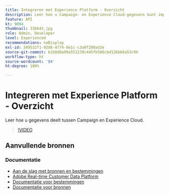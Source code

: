 ```yaml
---
title: Integreren met Experience Platform - Overzicht
description: Leer hoe u Campaign- en Experience Cloud-gegevens kunt importeren en exporteren, zodat de communicatie tussen de twee oplossingen mogelijk is.
feature: API
kt: 9094
thumbnail: 336643.jpg
role: Admin, Developer
level: Experienced
recommendations: noDisplay
exl-id: 349532f1-92d6-4774-8e1c-c3a0f280ad3e
source-git-commit: b1b8d8a99a551239c445fb588cbd126b66a53c9b
workflow-type: ht
source-wordcount: '84'
ht-degree: 100%

---
```


# Integreren met Experience Platform - Overzicht

Leer hoe u gegevens deelt tussen Campaign en Experience Cloud.

>[!VIDEO](https://video.tv.adobe.com/v/336643?quality=12&learn=on)

## Aanvullende bronnen

### Documentatie

* [Aan de slag met bronnen en bestemmingen](https://experienceleague.adobe.com/docs/campaign-classic/using/integrating-with-adobe-experience-cloud/aep-sources-destinations/get-started-sources-destinations.html?lang=nl#)
* [Adobe Real-time Customer Data Platform](https://experienceleague.adobe.com/docs/experience-platform/rtcdp/overview.html?lang=nl)
* [Documentatie voor bestemmingen](https://experienceleague.adobe.com/docs/experience-platform/destinations/home.html?lang=nl)
* [Documentatie voor bronnen](https://experienceleague.adobe.com/docs/experience-platform/sources/home.html?lang=nl)
